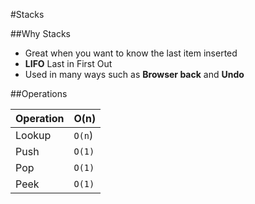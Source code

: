 #Stacks

##Why Stacks
* Great when you want to know the last item inserted
* **LIFO** Last in First Out
* Used in many ways such as **Browser back** and **Undo**
  
##Operations

| Operation | O(n) |
|:----------|------|
| Lookup    | `O(n`) |
| Push      | `O(1)` |
| Pop       | `O(1)` |
| Peek      | `O(1)` |
